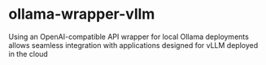 # ollama-wrapper-vllm
Using an OpenAI-compatible API wrapper for local Ollama deployments allows seamless integration with applications designed for vLLM deployed in the cloud
